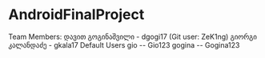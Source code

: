 # AndroidFinalProject
Team Members:
დავით გოგინაშვილი - dgogi17 (Git user: ZeK1ng)
გიორგი კალანდაძე - gkala17
Default Users gio -- Gio123
              gogina -- Gogina123
